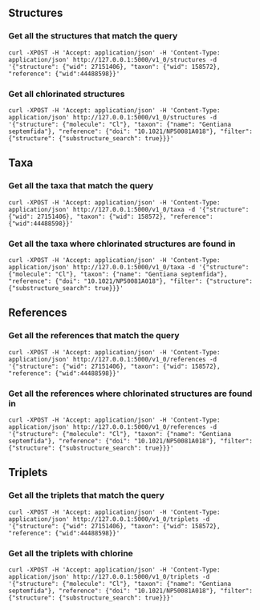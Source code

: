 ## Structures

### Get all the structures that match the query

```shell
curl -XPOST -H 'Accept: application/json' -H 'Content-Type: application/json' http://127.0.0.1:5000/v1_0/structures -d '{"structure": {"wid": 27151406}, "taxon": {"wid": 158572}, "reference": {"wid":44488598}}'
```

### Get all chlorinated structures

```shell
curl -XPOST -H 'Accept: application/json' -H 'Content-Type: application/json' http://127.0.0.1:5000/v1_0/structures -d '{"structure": {"molecule": "Cl"}, "taxon": {"name": "Gentiana septemfida"}, "reference": {"doi": "10.1021/NP50081A018"}, "filter": {"structure": {"substructure_search": true}}}'
```

## Taxa

### Get all the taxa that match the query

```shell
curl -XPOST -H 'Accept: application/json' -H 'Content-Type: application/json' http://127.0.0.1:5000/v1_0/taxa -d '{"structure": {"wid": 27151406}, "taxon": {"wid": 158572}, "reference": {"wid":44488598}}'
```

### Get all the taxa where chlorinated structures are found in

```shell
curl -XPOST -H 'Accept: application/json' -H 'Content-Type: application/json' http://127.0.0.1:5000/v1_0/taxa -d '{"structure": {"molecule": "Cl"}, "taxon": {"name": "Gentiana septemfida"}, "reference": {"doi": "10.1021/NP50081A018"}, "filter": {"structure": {"substructure_search": true}}}'
```

## References

### Get all the references that match the query

```shell
curl -XPOST -H 'Accept: application/json' -H 'Content-Type: application/json' http://127.0.0.1:5000/v1_0/references -d '{"structure": {"wid": 27151406}, "taxon": {"wid": 158572}, "reference": {"wid":44488598}}'
```

### Get all the references where chlorinated structures are found in

```shell
curl -XPOST -H 'Accept: application/json' -H 'Content-Type: application/json' http://127.0.0.1:5000/v1_0/references -d '{"structure": {"molecule": "Cl"}, "taxon": {"name": "Gentiana septemfida"}, "reference": {"doi": "10.1021/NP50081A018"}, "filter": {"structure": {"substructure_search": true}}}'
```

## Triplets

### Get all the triplets that match the query

```shell
curl -XPOST -H 'Accept: application/json' -H 'Content-Type: application/json' http://127.0.0.1:5000/v1_0/triplets -d '{"structure": {"wid": 27151406}, "taxon": {"wid": 158572}, "reference": {"wid":44488598}}'
```

### Get all the triplets with chlorine

```shell
curl -XPOST -H 'Accept: application/json' -H 'Content-Type: application/json' http://127.0.0.1:5000/v1_0/triplets -d '{"structure": {"molecule": "Cl"}, "taxon": {"name": "Gentiana septemfida"}, "reference": {"doi": "10.1021/NP50081A018"}, "filter": {"structure": {"substructure_search": true}}}'
```
